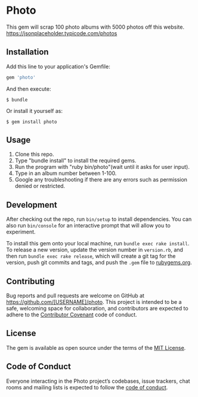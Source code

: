 # Photo

This gem will scrap 100 photo albums with 5000 photos off this website.
https://jsonplaceholder.typicode.com/photos

## Installation

Add this line to your application's Gemfile:

```ruby
gem 'photo'
```

And then execute:

    $ bundle

Or install it yourself as:

    $ gem install photo

## Usage

1. Clone this repo.
2. Type "bundle install" to install the required gems.
3. Run the program with "ruby bin/photo"(wait until it asks for user input).
4. Type in an album number between 1-100.
5. Google any troubleshooting if there are any errors such as permission denied or restricted.

## Development

After checking out the repo, run `bin/setup` to install dependencies. You can also run `bin/console` for an interactive prompt that will allow you to experiment.

To install this gem onto your local machine, run `bundle exec rake install`. To release a new version, update the version number in `version.rb`, and then run `bundle exec rake release`, which will create a git tag for the version, push git commits and tags, and push the `.gem` file to [rubygems.org](https://rubygems.org).

## Contributing

Bug reports and pull requests are welcome on GitHub at https://github.com/[USERNAME]/photo. This project is intended to be a safe, welcoming space for collaboration, and contributors are expected to adhere to the [Contributor Covenant](http://contributor-covenant.org) code of conduct.

## License

The gem is available as open source under the terms of the [MIT License](https://opensource.org/licenses/MIT).

## Code of Conduct

Everyone interacting in the Photo project’s codebases, issue trackers, chat rooms and mailing lists is expected to follow the [code of conduct](https://github.com/[USERNAME]/photo/blob/master/CODE_OF_CONDUCT.md).
